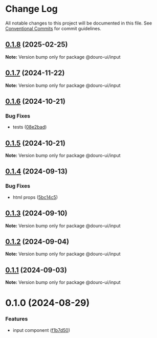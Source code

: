 # Change Log

All notable changes to this project will be documented in this file.
See [Conventional Commits](https://conventionalcommits.org) for commit guidelines.

## [0.1.8](https://github.com/Douro-ui/design-system/compare/@douro-ui/input@0.1.7...@douro-ui/input@0.1.8) (2025-02-25)

**Note:** Version bump only for package @douro-ui/input

## [0.1.7](https://github.com/Douro-ui/design-system/compare/@douro-ui/input@0.1.6...@douro-ui/input@0.1.7) (2024-11-22)

**Note:** Version bump only for package @douro-ui/input

## [0.1.6](https://github.com/Douro-ui/design-system/compare/@douro-ui/input@0.1.5...@douro-ui/input@0.1.6) (2024-10-21)

### Bug Fixes

- tests ([08e2bad](https://github.com/Douro-ui/design-system/commit/08e2bad07fcebdf8f765123b5d145ed8b3b44fc7))

## [0.1.5](https://github.com/Douro-ui/design-system/compare/@douro-ui/input@0.1.4...@douro-ui/input@0.1.5) (2024-10-21)

**Note:** Version bump only for package @douro-ui/input

## [0.1.4](https://github.com/Douro-ui/design-system/compare/@douro-ui/input@0.1.3...@douro-ui/input@0.1.4) (2024-09-13)

### Bug Fixes

- html props ([5bc14c5](https://github.com/Douro-ui/design-system/commit/5bc14c50d04f754b2922775cbcbdd2cc11d2feda))

## [0.1.3](https://github.com/Douro-ui/design-system/compare/@douro-ui/input@0.1.2...@douro-ui/input@0.1.3) (2024-09-10)

**Note:** Version bump only for package @douro-ui/input

## [0.1.2](https://github.com/Douro-ui/design-system/compare/@douro-ui/input@0.1.1...@douro-ui/input@0.1.2) (2024-09-04)

**Note:** Version bump only for package @douro-ui/input

## [0.1.1](https://github.com/Douro-ui/design-system/compare/@douro-ui/input@0.1.0...@douro-ui/input@0.1.1) (2024-09-03)

**Note:** Version bump only for package @douro-ui/input

# 0.1.0 (2024-08-29)

### Features

- input component ([f1b7d50](https://github.com/Douro-ui/design-system/commit/f1b7d50ba439760ac50e2a46269b10a9c204b248))
